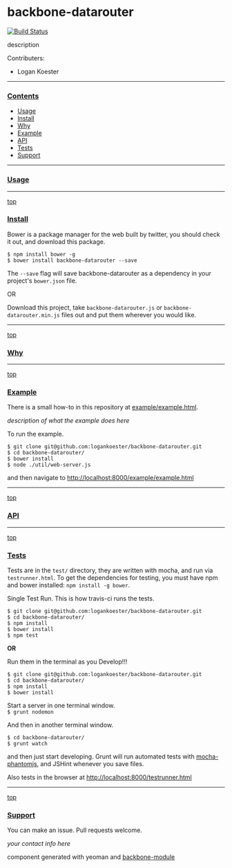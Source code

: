 # backbone-datarouter

[![Build Status](http://ci.ldk.io/logankoester/dancesafe-data/badge)](http://ci.ldk.io/logankoester/dancesafe-data/)

description

Contributers:

- Logan Koester

---
### [Contents](id:contents)
- [Usage](#usage)
- [Install](#install)
- [Why](#why)
- [Example](#example)
- [API](#api)
- [Tests](#tests)
- [Support](#support)

---
### [Usage](id:usage)


---
[top](#contents)
### [Install](id:install)

Bower is a package manager for the web built by twitter, you should check it out, and download this package.

`$ npm install bower -g`  
`$ bower install backbone-datarouter --save `

The `--save` flag will save backbone-datarouter as a dependency in your project's `bower.json` file.

OR  

Download this project, take `backbone-datarouter.js` or `backbone-datarouter.min.js` files out and put them wherever you would like.

---
[top](#contents)
### [Why](id:why)

---
[top](#contents)
### [Example](id:example)

There is a small how-to in this repository at [example/example.html](https://github.com/logankoester/backbone-datarouter/blob/master/example/example.html). 

_description of what the example does here_

To run the example.

```
$ git clone git@github.com:logankoester/backbone-datarouter.git
$ cd backbone-datarouter/
$ bower install
$ node ./util/web-server.js
```

and then navigate to <http://localhost:8000/example/example.html>

---
[top](#contents)
### [API](id:api)

---
[top](#contents)
### [Tests](id:tests)

Tests are in the `test/` directory, they are written with mocha, and run via `testrunner.html`. To get the dependencies for testing, you must have npm and bower installed: `npm install -g bower`.

Single Test Run. This is how travis-ci runs the tests.

```
$ git clone git@github.com:logankoester/backbone-datarouter.git  
$ cd backbone-datarouter/
$ npm install
$ bower install
$ npm test
```

**OR**  

Run them in the terminal as you Develop!!!

```
$ git clone git@github.com:logankoester/backbone-datarouter.git  
$ cd backbone-datarouter/
$ npm install
$ bower install
```

Start a server in one terminal window.  
`$ grunt nodemon`

And then in another terminal window.

```   
$ cd backbone-datarouter/ 
$ grunt watch
```

and then just start developing. Grunt will run automated tests with [mocha-phantomjs](https://github.com/metaskills/mocha-phantomjs), and JSHint whenever you save files.

Also tests in the browser at <http://localhost:8000/testrunner.html>

---
[top](#contents)
### [Support](id:support)

You can make an issue. Pull requests welcome.

_your contact info here_

component generated with yeoman and [backbone-module](https://github.com/nackjicholson/generator-backbone-module)
